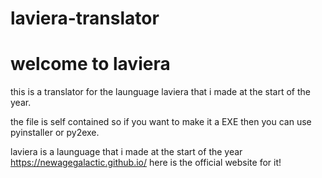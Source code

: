 # laviera-translator

# welcome to laviera

this is a translator for the launguage laviera that i made at the start of the year.

the file is self contained so if you want to make it a EXE then you can use pyinstaller or py2exe.

laviera is a launguage that i made at the start of the year https://newagegalactic.github.io/ here is the official website for it!

